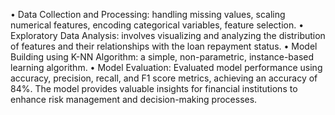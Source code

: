 • Data Collection and Processing: handling missing values, scaling numerical features, encoding categorical variables, feature selection. • Exploratory Data Analysis: involves visualizing and analyzing the distribution of features and their relationships with the loan repayment status. • Model Building using K-NN Algorithm: a simple, non-parametric, instance-based learning algorithm. • Model Evaluation: Evaluated model performance using accuracy, precision, recall, and F1 score metrics, achieving an accuracy of 84%. The model provides valuable insights for financial institutions to enhance risk management and decision-making processes.
